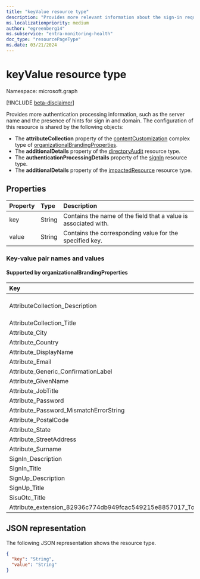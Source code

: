 ```yaml
---
title: "keyValue resource type"
description: "Provides more relevant information about the sign-in request"
ms.localizationpriority: medium
author: "egreenberg14"
ms.subservice: "entra-monitoring-health"
doc_type: "resourcePageType"
ms.date: 03/21/2024
---
```


# keyValue resource type

Namespace: microsoft.graph

[!INCLUDE [beta-disclaimer](../../includes/beta-disclaimer.md)]

Provides more authentication processing information, such as the server name and the presence of hints for sign in and domain.
The configuration of this resource is shared by the following objects:
+ The **attributeCollection** property of the [contentCustomization](contentcustomization.md) complex type of [organizationalBrandingProperties](organizationalbrandingproperties.md).
+ The **additionalDetails** property of the [directoryAudit](directoryaudit.md) resource type.
+ The **authenticationProcessingDetails** property of the [signIn](signin.md) resource type.
+ The **additionalDetails** property of the [impactedResource](impactedresource.md) resource type.

## Properties

| Property     | Type        | Description |
|:-------------|:------------|:------------|
|key|String|Contains the name of the field that a value is associated with. <!--When a sign in or domain hint is included in the sign-in request, corresponding fields are included as key-value pairs. Possible keys: `Login hint present`, `Domain hint present`.-->|
|value|String|Contains the corresponding value for the specified key. <!--The value is `true` if a sign in hint was included in the sign-in request; otherwise `false`. The value is `true` if a domain hint was included in the sign-in request; otherwise `false`.-->|

### Key-value pair names and values

#### Supported by organizationalBrandingProperties

| Key | Possible value |
|:-|:-|
| AttributeCollection_Description |  We just need a little more information to set up your account. |
| AttributeCollection_Title | Add details |
| Attribute_City |  City |
| Attribute_Country | Country/Region |
| Attribute_DisplayName | Display Name |
| Attribute_Email | Email Address |
| Attribute_Generic_ConfirmationLabel |  Reenter |
| Attribute_GivenName | Given Name |
| Attribute_JobTitle |  Job Title |
| Attribute_Password | Password |
| Attribute_Password_MismatchErrorString | Passwords don't match. |
| Attribute_PostalCode | Postal Code |
| Attribute_State | State/Province |
| Attribute_StreetAddress | Street Address |
| Attribute_Surname | Surname |
| SignIn_Description | Sign in to access |
| SignIn_Title | Sign in |
| SignUp_Description | Sign up to access |
| SignUp_Title | Create account |
| SisuOtc_Title | Enter code |
| Attribute_extension_82936c774db949fcac549215e8857017_Total_Job_Experience_Years | Total_Job_Experience_Years |


## JSON representation

The following JSON representation shows the resource type.

<!-- {
  "blockType": "resource",
  "optionalProperties": [

  ],
  "@odata.type": "microsoft.graph.keyValue",
  "baseType": null
}-->

```json
{
  "key": "String",
  "value": "String"
}
```

<!-- uuid: 16cd6b66-4b1a-43a1-adaf-3a886856ed98
2019-02-04 14:57:30 UTC -->
<!-- {
  "type": "#page.annotation",
  "description": "keyValue resource",
  "keywords": "",
  "section": "documentation",
  "tocPath": "",
  "suppressions": []
}
-->


